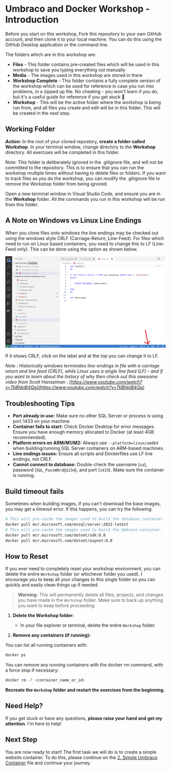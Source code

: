 # Umbraco and Docker Workshop - Introduction

Before you start on this workshop, Fork this repository to your own GitHub account, and then clone it to your local machine. You can do this using the GitHub Desktop application or the command line.

The folders which are in this workshop are:

- **Files** - This folder contains pre-created files which will be used in this workshop to save you typing everything out manually
- **Media** - The images used in this workshop are stored in there
- **Workshop Complete** - This folder contains a fully complete version of the workshop which can be used for reference in case you run into problems, in a zipped up file. No cheating - you won't learn if you do, but it's a useful guide for reference if you get stuck 🙂 
- **Workshop** - This will be the active folder where the workshop is being run from, and all files you create and edit will be in this folder. This will be created in the next step.


## Working Folder

***Action:*** In the root of your cloned repostory, **create a folder called Workshop**. In your terminal window, change directory to the **Workshop** directory. All exercises will be completed in this folder.

Note: This folder is deliberately ignored in the .gitignore file, and will not be committed to the repository. This is to ensure that you can run the workshop multiple times without having to delete files or folders. If you want to track files as you do the workshop, you can modify the .gitignore file to remove the Workshop folder from being ignored.

Open a new terminal window in Visual Studio Code, and ensure you are in the **Workshop** folder. All the commands you run in this workshop will be run from this folder.


## A Note on Windows vs Linux Line Endings

When you clone files onto windows the line endings may be checked out using the windows style CRLF (Carriage-Return, Line-Feed). For files which need to run on Linux based containers, you need to change this to LF (Line-Feed only). This can be done using the option as shown below.

![image](media/6_VSCodeLineEndings.png)

If it shows CRLF, click on the label and at the top you can change it to LF.

*Note : Historically windows terminates line-endings in file with a carriage return and line feed (CRLF), while Linux uses a single line feed (LF) - and if you want to learn about the history of why then check out this awesome video from Scott Hanselman : [https://www.youtube.com/watch?v=TtiBhktB4Qg](https://www.youtube.com/watch?v=TtiBhktB4Qg)*


## Troubleshooting Tips

- **Port already in use:** Make sure no other SQL Server or process is using port 1433 on your machine.
- **Container fails to start:** Check Docker Desktop for error messages. Ensure you have enough memory allocated to Docker (at least 4GB recommended).
- **Platform errors on ARM/M1/M2:** Always use `--platform=linux/amd64` when building/running SQL Server containers on ARM-based machines.
- **Line endings issues:** Ensure all scripts and Dockerfiles use LF line endings, not CRLF.
- **Cannot connect to database:** Double-check the username (`sa`), password (`SQL_PassW0rd@1234`), and port (`1433`). Make sure the container is running.

## Build timeout fails

Sometimes when building images, if you can't download the base images, you may get a timeout error. If this happens, you can try the following:

```bash
# This will pre-cache the images used to build the database container.
docker pull mcr.microsoft.com/mssql/server:2022-latest
# This will pre-cache the images used to build the Umbraco container. 
docker pull mcr.microsoft.com/dotnet/sdk:8.0
docker pull mcr.microsoft.com/dotnet/aspnet:8.0

```

## How to Reset

If you ever need to completely reset your workshop environment, you can delete the entire `Workshop` folder (or whichever folder you used). I encourage you to keep all your changes to this single folder so you can quickly and easily clean things up if needed.

> **Warning:** This will permanently delete all files, projects, and changes you have made in the `Workshop` folder. Make sure to back up anything you want to keep before proceeding.

1. **Delete the Workshop folder:**
   - In your file explorer or terminal, delete the entire `Workshop` folder.

2. **Remove any containers (if running):**

You can list all running containers with:

```bash
docker ps
```

You can remove any running containers with the docker rm command, with a force stop if necessary:

```bash
docker rm -f <container_name_or_id>
```

**Recreate the `Workshop` folder and restart the exercises from the beginning.**

## Need Help?

If you get stuck or have any questions, **please raise your hand and get my attention**. I'm here to help!


## Next Step

You are now ready to start! The first task we will do is to create a simple website container. To do this, please continue on the [2. Simple Umbraco Container](2-Simple-Umbraco-Container.md) file and continue your journey.
